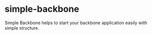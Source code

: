 simple-backbone
===============

Simple Backbone helps to start your backbone application easily with simple structure.
